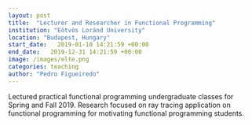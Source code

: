 ```yaml
---
layout: post
title:  "Lecturer and Researcher in Functional Programming"
institution: "Eötvös Loránd University"
location: "Budapest, Hungary"
start_date:   2019-01-10 14:21:59 +00:00
end_date:   2019-12-31 14:21:59 +00:00
image: /images/elte.png
categories: teaching
author: "Pedro Figueiredo"
---
```


Lectured practical functional programming undergraduate classes for Spring and Fall 2019. Research focused on ray tracing application on functional programming for motivating functional programming students.